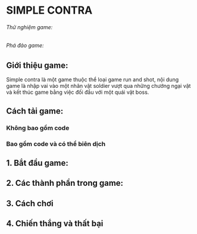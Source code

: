 # SIMPLE CONTRA
###### Thử nghiệm game:
###### Phá đảo game:

## Giới thiệu game:
Simple contra là một game thuộc thể loại game run and shot, nội dung game là nhập vai vào một nhân vật soldier vượt qua những chướng ngại vật và kết thúc game bằng việc đối đầu với một quái vật boss.

## Cách tải game:

### Không bao gồm code

### Bao gồm code và có thể biên dịch

## 1. Bắt đầu game:

## 2. Các thành phần trong game:

## 3. Cách chơi

## 4. Chiến thắng và thất bại
